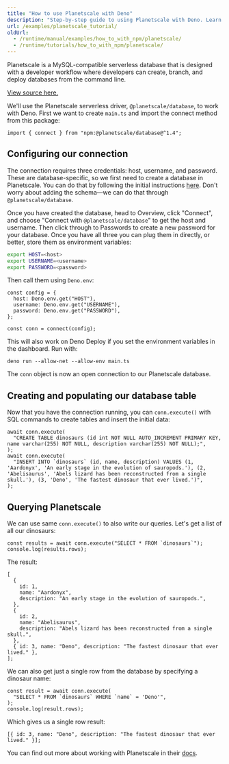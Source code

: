 ```yaml
---
title: "How to use Planetscale with Deno"
description: "Step-by-step guide to using Planetscale with Deno. Learn how to set up serverless MySQL databases, manage connections, execute queries, and build scalable applications with Planetscale's developer-friendly platform."
url: /examples/planetscale_tutorial/
oldUrl:
  - /runtime/manual/examples/how_to_with_npm/planetscale/
  - /runtime/tutorials/how_to_with_npm/planetscale/
---
```


Planetscale is a MySQL-compatible serverless database that is designed with a
developer workflow where developers can create, branch, and deploy databases
from the command line.

[View source here.](https://github.com/denoland/examples/tree/main/with-planetscale)

We'll use the Planetscale serverless driver, `@planetscale/database`, to work
with Deno. First we want to create `main.ts` and import the connect method from
this package:

```tsx
import { connect } from "npm:@planetscale/database@^1.4";
```

## Configuring our connection

The connection requires three credentials: host, username, and password. These
are database-specific, so we first need to create a database in Planetscale. You
can do that by following the initial instructions
[here](https://planetscale.com/docs/tutorials/planetscale-quick-start-guide).
Don't worry about adding the schema—we can do that through
`@planetscale/database`.

Once you have created the database, head to Overview, click "Connect", and
choose "Connect with `@planetscale/database`" to get the host and username. Then
click through to Passwords to create a new password for your database. Once you
have all three you can plug them in directly, or better, store them as
environment variables:

```bash
export HOST=<host>
export USERNAME=<username>
export PASSWORD=<password>
```

Then call them using `Deno.env`:

```tsx
const config = {
  host: Deno.env.get("HOST"),
  username: Deno.env.get("USERNAME"),
  password: Deno.env.get("PASSWORD"),
};

const conn = connect(config);
```

This will also work on Deno Deploy if you set the environment variables in the
dashboard. Run with:

```shell
deno run --allow-net --allow-env main.ts
```

The `conn` object is now an open connection to our Planetscale database.

## Creating and populating our database table

Now that you have the connection running, you can `conn.execute()` with SQL
commands to create tables and insert the initial data:

```tsx
await conn.execute(
  "CREATE TABLE dinosaurs (id int NOT NULL AUTO_INCREMENT PRIMARY KEY, name varchar(255) NOT NULL, description varchar(255) NOT NULL);",
);
await conn.execute(
  "INSERT INTO `dinosaurs` (id, name, description) VALUES (1, 'Aardonyx', 'An early stage in the evolution of sauropods.'), (2, 'Abelisaurus', 'Abels lizard has been reconstructed from a single skull.'), (3, 'Deno', 'The fastest dinosaur that ever lived.')",
);
```

## Querying Planetscale

We can use same `conn.execute()` to also write our queries. Let's get a list of
all our dinosaurs:

```tsx
const results = await conn.execute("SELECT * FROM `dinosaurs`");
console.log(results.rows);
```

The result:

```tsx
[
  {
    id: 1,
    name: "Aardonyx",
    description: "An early stage in the evolution of sauropods.",
  },
  {
    id: 2,
    name: "Abelisaurus",
    description: "Abels lizard has been reconstructed from a single skull.",
  },
  { id: 3, name: "Deno", description: "The fastest dinosaur that ever lived." },
];
```

We can also get just a single row from the database by specifying a dinosaur
name:

```tsx
const result = await conn.execute(
  "SELECT * FROM `dinosaurs` WHERE `name` = 'Deno'",
);
console.log(result.rows);
```

Which gives us a single row result:

```tsx
[{ id: 3, name: "Deno", description: "The fastest dinosaur that ever lived." }];
```

You can find out more about working with Planetscale in their
[docs](https://planetscale.com/docs).
